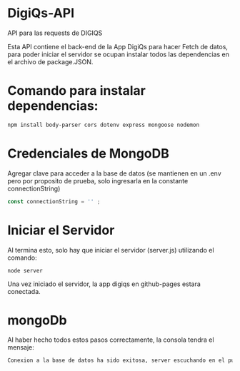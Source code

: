 # DigiQs-API
API para las requests de DIGIQS

Esta API contiene el back-end de la App DigiQs para hacer Fetch de datos, para poder iniciar el servidor se ocupan instalar todos las dependencias
en el archivo de package.JSON. 

# Comando para instalar dependencias: 

````````bash
npm install body-parser cors dotenv express mongoose nodemon
````````

# Credenciales de MongoDB

Agregar clave para acceder a la base de datos (se mantienen en un .env pero por proposito de prueba, solo ingresarla en la constante connectionString)

`````````javascript
const connectionString = '' ;
`````````

# Iniciar el Servidor 

Al termina esto, solo hay que iniciar el servidor (server.js) utilizando el comando:

```````node
node server
``````````

Una vez iniciado el servidor, la app digiqs en github-pages estara conectada. 

# mongoDb

Al haber hecho todos estos pasos correctamente, la consola tendra el mensaje: 

```````bash
Conexion a la base de datos ha sido exitosa, server escuchando en el puerto: 5000
```````
